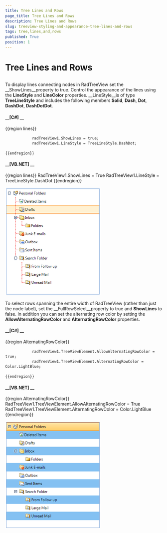 ```yaml
---
title: Tree Lines and Rows
page_title: Tree Lines and Rows
description: Tree Lines and Rows
slug: treeview-styling-and-appearance-tree-lines-and-rows
tags: tree,lines,and,rows
published: True
position: 1
---
```


# Tree Lines and Rows



## 

To display lines connecting nodes in RadTreeView set the __ShowLines__property to true. Control the appearance of the lines
          using the __LineStyle__ and __LineColor__ properties. __LineStyle__is
          of type __TreeLineStyle__ and includes the following members __Solid__, __Dash__,
          __Dot__, __DashDot__, __DashDotDot__.
        

#### __[C#] __

{{region lines}}
	            
	            radTreeView1.ShowLines = true;
	            radTreeView1.LineStyle = TreeLineStyle.DashDot;
	            
	{{endregion}}



#### __[VB.NET] __

{{region lines}}
	        RadTreeView1.ShowLines = True
	        RadTreeView1.LineStyle = TreeLineStyle.DashDot
	{{endregion}}

![treeview-styling-and-appearance-tree-lines-and-rows 001](images/treeview-styling-and-appearance-tree-lines-and-rows001.png)

To select rows spanning the entire width of RadTreeView (rather than just the node label), set the __FullRowSelect__property
          to true and __ShowLines__ to false. In addition you can set the alternating row color by setting the
          __AllowAlternatingRowColor__ and __AlternatingRowColor__ properties.
        

#### __[C#] __

{{region AlternatingRowColor}}
	        
	            radTreeView1.TreeViewElement.AllowAlternatingRowColor = true;
	            radTreeView1.TreeViewElement.AlternatingRowColor = Color.LightBlue;
	
	{{endregion}}



#### __[VB.NET] __

{{region AlternatingRowColor}}
	        RadTreeView1.TreeViewElement.AllowAlternatingRowColor = True
	        RadTreeView1.TreeViewElement.AlternatingRowColor = Color.LightBlue
	{{endregion}}

![treeview-styling-and-appearance-tree-lines-and-rows 002](images/treeview-styling-and-appearance-tree-lines-and-rows002.png)
